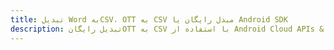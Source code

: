---title: تبدیل Word بهCSV، OTT به CSV مبدل رایگان یا Android SDKdescription: تبدیل رایگانOTT به CSV با استفاده از Android Cloud APIs & SDK. همچنین اسناد Microsoft Word و OpenOffice را در Cloud ایجاد، ویرایش و رندر کنید.---